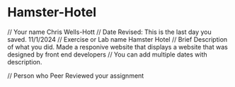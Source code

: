 # Hamster-Hotel

// Your name
Chris Wells-Hott
// Date Revised: This is the last day you saved.
11/1/2024
// Exercise or Lab name
Hamster Hotel
// Brief Description of what you did.
Made a responive website that displays a website that was designed by front end developers
// You can add multiple dates with description.

// Person who Peer Reviewed your assignment
